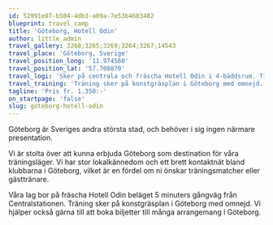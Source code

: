 ```yaml
---
id: 52991e07-b504-4db3-a89a-7e53b4603482
blueprint: travel_camp
title: 'Göteborg, Hotell Odin'
author: little_admin
travel_gallery: 3268;3265;3269;3264;3267;14543
travel_place: 'Göteborg, Sverige'
travel_position_long: '11.974560'
travel_position_lat: '57.708870'
travel_logi: 'Sker på centrala och fräscha Hotell Odin i 4-bäddsrum. Tillägg vid boende i 1-3-bäddsrum.'
travel_training: 'Träning sker på konstgräsplan i Göteborg med omnejd. Under vår och sommaren finns också naturgräs att tillgå.'
tagline: 'Pris fr. 1.350:-'
on_startpage: 'false'
slug: goteborg-hotell-odin
---
```

<p>Göteborg är Sveriges andra största stad, och behöver i sig ingen närmare presentation.</p>
<p>Vi är stolta över att kunna erbjuda Göteborg som destination för våra träningsläger. Vi har stor lokalkännedom och ett brett kontaktnät bland klubbarna i Göteborg, vilket är en fördel om ni önskar träningsmatcher eller gästtränare.</p>
<p>Våra lag bor på fräscha Hotell Odin beläget 5 minuters gångväg från Centralstationen. Träning sker på konstgräsplan i Göteborg med omnejd. Vi hjälper också gärna till att boka biljetter till många arrangemang i Göteborg.</p>
